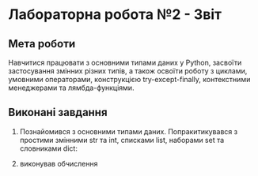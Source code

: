# Лабораторна робота №2 - Звіт

## Мета роботи
Навчитися працювати з основними типами даних у Python, засвоїти застосування змінних різних типів, а також освоїти роботу з циклами, умовними операторами, конструкцією try-except-finally, контекстними менеджерами та лямбда-функціями.

## Виконані завдання

1. Познайомився з основними типами даних. Попракитикувався з простими змінними str та int, списками list, наборами set та словниками dict:

2. виконував обчислення 